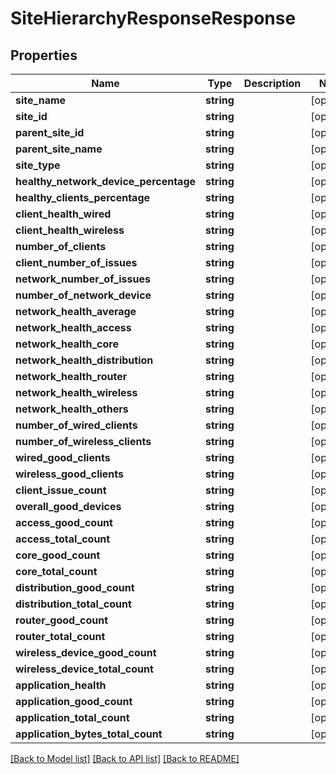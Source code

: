 # SiteHierarchyResponseResponse

## Properties
Name | Type | Description | Notes
------------ | ------------- | ------------- | -------------
**site_name** | **string** |  | [optional] 
**site_id** | **string** |  | [optional] 
**parent_site_id** | **string** |  | [optional] 
**parent_site_name** | **string** |  | [optional] 
**site_type** | **string** |  | [optional] 
**healthy_network_device_percentage** | **string** |  | [optional] 
**healthy_clients_percentage** | **string** |  | [optional] 
**client_health_wired** | **string** |  | [optional] 
**client_health_wireless** | **string** |  | [optional] 
**number_of_clients** | **string** |  | [optional] 
**client_number_of_issues** | **string** |  | [optional] 
**network_number_of_issues** | **string** |  | [optional] 
**number_of_network_device** | **string** |  | [optional] 
**network_health_average** | **string** |  | [optional] 
**network_health_access** | **string** |  | [optional] 
**network_health_core** | **string** |  | [optional] 
**network_health_distribution** | **string** |  | [optional] 
**network_health_router** | **string** |  | [optional] 
**network_health_wireless** | **string** |  | [optional] 
**network_health_others** | **string** |  | [optional] 
**number_of_wired_clients** | **string** |  | [optional] 
**number_of_wireless_clients** | **string** |  | [optional] 
**wired_good_clients** | **string** |  | [optional] 
**wireless_good_clients** | **string** |  | [optional] 
**client_issue_count** | **string** |  | [optional] 
**overall_good_devices** | **string** |  | [optional] 
**access_good_count** | **string** |  | [optional] 
**access_total_count** | **string** |  | [optional] 
**core_good_count** | **string** |  | [optional] 
**core_total_count** | **string** |  | [optional] 
**distribution_good_count** | **string** |  | [optional] 
**distribution_total_count** | **string** |  | [optional] 
**router_good_count** | **string** |  | [optional] 
**router_total_count** | **string** |  | [optional] 
**wireless_device_good_count** | **string** |  | [optional] 
**wireless_device_total_count** | **string** |  | [optional] 
**application_health** | **string** |  | [optional] 
**application_good_count** | **string** |  | [optional] 
**application_total_count** | **string** |  | [optional] 
**application_bytes_total_count** | **string** |  | [optional] 

[[Back to Model list]](../README.md#documentation-for-models) [[Back to API list]](../README.md#documentation-for-api-endpoints) [[Back to README]](../README.md)


